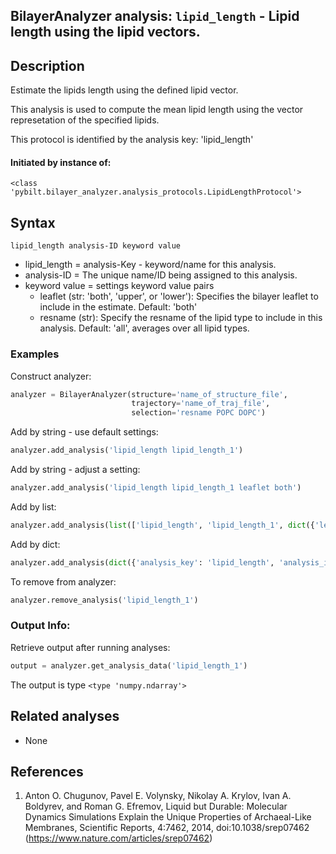 ## BilayerAnalyzer analysis: ```lipid_length``` - Lipid length using the lipid vectors.
 
## Description
 
Estimate the lipids length using the defined lipid vector.

This analysis is used to compute the mean lipid length using
the vector represetation of the specified lipids.

This protocol is identified by the analysis key: 'lipid_length'


#### Initiated by instance of:
 
    <class 'pybilt.bilayer_analyzer.analysis_protocols.LipidLengthProtocol'>

## Syntax

```
lipid_length analysis-ID keyword value
```
* lipid_length = analysis-Key - keyword/name for this analysis.
* analysis-ID = The unique name/ID being assigned to this analysis.
* keyword value = settings keyword value pairs 
    * leaflet (str: 'both', 'upper', or 'lower'): Specifies the bilayer leaflet to include in the estimate. Default: 'both'
    * resname (str): Specify the resname of the lipid type to include in this analysis. Default: 'all', averages over all lipid types.

### Examples
Construct analyzer:
```python
analyzer = BilayerAnalyzer(structure='name_of_structure_file',
                           trajectory='name_of_traj_file',
                           selection='resname POPC DOPC')
```
 
Add by string - use default settings:
```python
analyzer.add_analysis('lipid_length lipid_length_1') 
```
 
Add by string - adjust a setting: 
```python
analyzer.add_analysis('lipid_length lipid_length_1 leaflet both')
```
 
Add by list:
```python
analyzer.add_analysis(list(['lipid_length', 'lipid_length_1', dict({'leaflet':'both'})]))
```
 
Add by dict: 
```python
analyzer.add_analysis(dict({'analysis_key': 'lipid_length', 'analysis_id': 'lipid_length_1','analysis_settings':dict({'leaflet':'both'})}))
```
 
To remove from analyzer: 
```python
analyzer.remove_analysis('lipid_length_1')
```
 
### Output Info:
Retrieve output after running analyses:
```python
output = analyzer.get_analysis_data('lipid_length_1')
```
 
The output is type ```<type 'numpy.ndarray'>```
 
## Related analyses
* None

## References

1. Anton O. Chugunov,  Pavel E. Volynsky, Nikolay A. Krylov,
Ivan A. Boldyrev, and Roman G. Efremov,  Liquid but Durable:
Molecular Dynamics Simulations Explain the Unique Properties of
Archaeal-Like Membranes, Scientific Reports, 4:7462, 2014,
doi:10.1038/srep07462
(https://www.nature.com/articles/srep07462)

